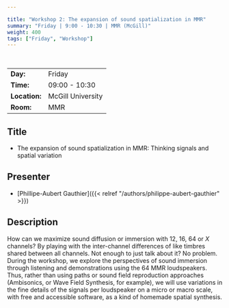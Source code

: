 ```yaml
---

title: "Workshop 2: The expansion of sound spatialization in MMR"
summary: "Friday | 9:00 - 10:30 | MMR (McGill)"
weight: 400
tags: ["Friday", "Workshop"]
---
```


<br>

| | |
| - | - |
| **Day:** | Friday |
| **Time:** | 09:00 - 10:30 |
| **Location:** | McGill University |
| **Room:** | MMR |

## Title

- The expansion of sound spatialization in MMR: Thinking signals and spatial variation 

## Presenter

- [Phillipe-Aubert Gauthier]({{< relref "/authors/philippe-aubert-gauthier" >}})

## Description

How can we maximize sound diffusion or immersion with 12, 16, 64 or *X* channels? By playing with the inter-channel differences of like timbres shared between all channels. Not enough to just talk about it? No problem. During the workshop, we explore the perspectives of sound immersion through listening and demonstrations using the 64 MMR loudspeakers. Thus, rather than using paths or sound field reproduction approaches (Ambisonics, or Wave Field Synthesis, for example), we will use variations in the fine details of the signals per loudspeaker on a micro or macro scale, with free and accessible software, as a kind of homemade spatial synthesis.